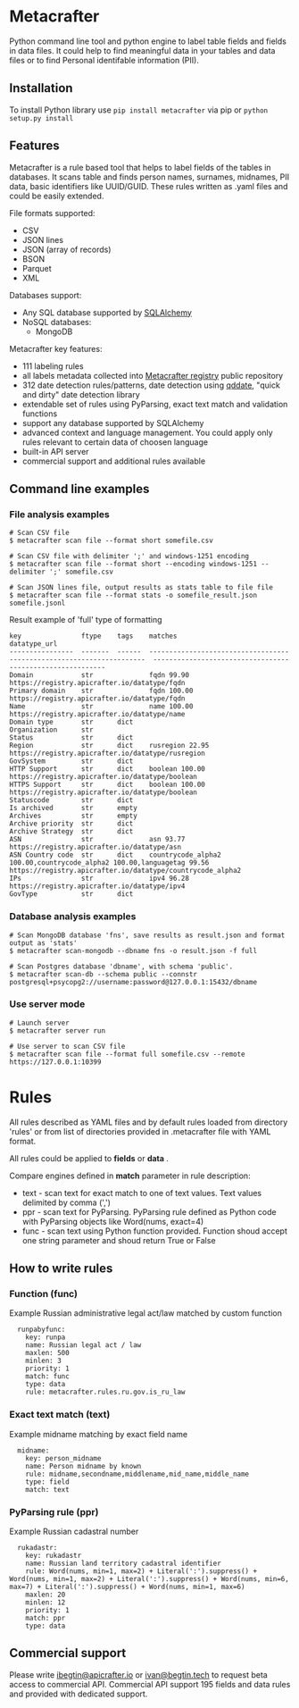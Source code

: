 # Metacrafter

Python command line tool and python engine to label table fields and fields in data files.
It could help to find meaningful data in your tables and data files or to find Personal identifable information (PII).


## Installation

To install Python library use `pip install metacrafter` via pip or `python setup.py install` 

## Features

Metacrafter is a rule based tool that helps to label fields of the tables in databases. It scans table and finds person names, surnames, midnames, PII data, basic identifiers like UUID/GUID. 
These rules written as .yaml files and could be easily extended.

File formats supported:
* CSV
* JSON lines
* JSON (array of records)
* BSON
* Parquet
* XML

Databases support:
* Any SQL database supported by [SQLAlchemy](https://www.sqlalchemy.org/) 
* NoSQL databases: 
  * MongoDB

Metacrafter key features:
* 111 labeling rules
* all labels metadata collected into [Metacrafter registry](https://github.com/apicrafter/metacrafter-registry ) public repository
* 312 date detection rules/patterns, date detection using [qddate](https://github.com/ivbeg/qddate), "quick and dirty" date detection library
* extendable set of rules using PyParsing, exact text match and validation functions
* support any database supported by SQLAlchemy
* advanced context and language management. You could apply only rules relevant to certain data of choosen language
* built-in API server
* commercial support and additional rules available


## Command line examples

### File analysis examples

    # Scan CSV file
    $ metacrafter scan file --format short somefile.csv

    # Scan CSV file with delimiter ';' and windows-1251 encoding
    $ metacrafter scan file --format short --encoding windows-1251 --delimiter ';' somefile.csv

    # Scan JSON lines file, output results as stats table to file file
    $ metacrafter scan file --format stats -o somefile_result.json somefile.jsonl


Result example of 'full' type of formatting
```    
key               ftype    tags    matches                                                                datatype_url
----------------  -------  ------  ---------------------------------------------------------------------  ----------------------------------------------------------
Domain            str              fqdn 99.90                                                             https://registry.apicrafter.io/datatype/fqdn
Primary domain    str              fqdn 100.00                                                            https://registry.apicrafter.io/datatype/fqdn
Name              str              name 100.00                                                            https://registry.apicrafter.io/datatype/name
Domain type       str      dict
Organization      str
Status            str      dict
Region            str      dict    rusregion 22.95                                                        https://registry.apicrafter.io/datatype/rusregion
GovSystem         str      dict
HTTP Support      str      dict    boolean 100.00                                                         https://registry.apicrafter.io/datatype/boolean
HTTPS Support     str      dict    boolean 100.00                                                         https://registry.apicrafter.io/datatype/boolean
Statuscode        str      dict
Is archived       str      empty
Archives          str      empty
Archive priority  str      dict
Archive Strategy  str      dict
ASN               str              asn 93.77                                                              https://registry.apicrafter.io/datatype/asn
ASN Country code  str      dict    countrycode_alpha2 100.00,countrycode_alpha2 100.00,languagetag 99.56  https://registry.apicrafter.io/datatype/countrycode_alpha2
IPs               str              ipv4 96.28                                                             https://registry.apicrafter.io/datatype/ipv4
GovType           str      dict
```


### Database analysis examples

    # Scan MongoDB database 'fns', save results as result.json and format output as 'stats'
    $ metacrafter scan-mongodb --dbname fns -o result.json -f full

    # Scan Postgres database 'dbname', with schema 'public'.
    $ metacrafter scan-db --schema public --connstr postgresql+psycopg2://username:password@127.0.0.1:15432/dbname


### Use server mode

    # Launch server
    $ metacrafter server run

    # Use server to scan CSV file
    $ metacrafter scan file --format full somefile.csv --remote https://127.0.0.1:10399


# Rules

All rules described as YAML files and by default rules loaded from directory 'rules' or from list of directories provided in .metacrafter file with YAML format.


All rules could be applied to **fields** or **data** .

Compare engines defined in **match** parameter in rule description:
* text - scan text for exact match to one of text values. Text values delimited by comma (',')
* ppr - scan text for PyParsing. PyParsing rule defined as Python code with PyParsing objects like Word(nums, exact=4)
* func - scan text using Python function provided. Function shoud accept one string parameter and shoud return True or False

## How to write rules

### Function (func)

Example Russian administrative legal act/law matched by custom function
```
  runpabyfunc:
    key: runpa
    name: Russian legal act / law
    maxlen: 500
    minlen: 3
    priority: 1
    match: func
    type: data
    rule: metacrafter.rules.ru.gov.is_ru_law
```

### Exact text match (text)

Example midname matching by exact field name
```
  midname:
    key: person_midname
    name: Person midname by known
    rule: midname,secondname,middlename,mid_name,middle_name
    type: field
    match: text
```
### PyParsing rule (ppr)

Example Russian cadastral number
```
  rukadastr:
    key: rukadastr
    name: Russian land territory cadastral identifier
    rule: Word(nums, min=1, max=2) + Literal(':').suppress() + Word(nums, min=1, max=2) + Literal(':').suppress() + Word(nums, min=6, max=7) + Literal(':').suppress() + Word(nums, min=1, max=6)
    maxlen: 20
    minlen: 12
    priority: 1
    match: ppr
    type: data
```


## Commercial support

Please write ibegtin@apicrafter.io or ivan@begtin.tech to request beta access to commercial API.
Commercial API support 195 fields and data rules and provided with dedicated support.
